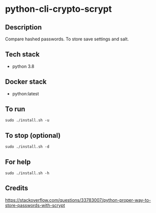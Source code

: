 # python-cli-crypto-scrypt

## Description
Compare hashed passwords. To store
save settings and salt.

## Tech stack
- python 3.8

## Docker stack
- python:latest

## To run
`sudo ./install.sh -u`

## To stop (optional)
`sudo ./install.sh -d`

## For help
`sudo ./install.sh -h`

## Credits
https://stackoverflow.com/questions/33783007/python-proper-way-to-store-passwords-with-scrypt
